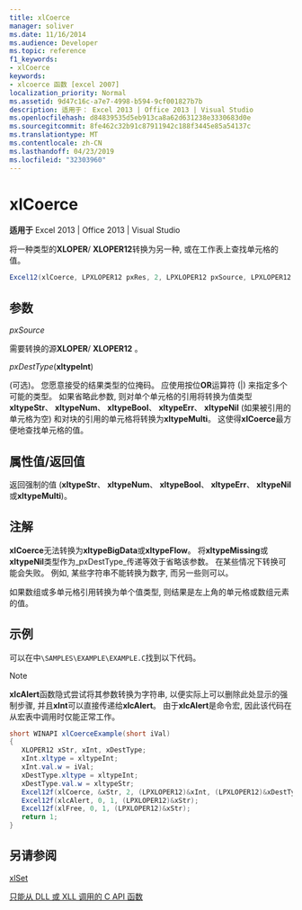 ```yaml
---
title: xlCoerce
manager: soliver
ms.date: 11/16/2014
ms.audience: Developer
ms.topic: reference
f1_keywords:
- xlCoerce
keywords:
- xlcoerce 函数 [excel 2007]
localization_priority: Normal
ms.assetid: 9d47c16c-a7e7-4998-b594-9cf001827b7b
description: 适用于： Excel 2013 | Office 2013 | Visual Studio
ms.openlocfilehash: d84839535d5eb913ca8a62d631238e3330683d0e
ms.sourcegitcommit: 8fe462c32b91c87911942c188f3445e85a54137c
ms.translationtype: MT
ms.contentlocale: zh-CN
ms.lasthandoff: 04/23/2019
ms.locfileid: "32303960"
---
```

# <a name="xlcoerce"></a>xlCoerce

 **适用于** Excel 2013 | Office 2013 | Visual Studio 
  
将一种类型的**XLOPER**/ **XLOPER12**转换为另一种, 或在工作表上查找单元格的值。 
  
```cs
Excel12(xlCoerce, LPXLOPER12 pxRes, 2, LPXLOPER12 pxSource, LPXLOPER12 pxDestType);
```

## <a name="parameters"></a>参数

 _pxSource_
  
需要转换的源**XLOPER**/ **XLOPER12** 。 
  
 _pxDestType_(**xltypeInt**)
  
(可选)。 您愿意接受的结果类型的位掩码。 应使用按位**OR**运算符 (|) 来指定多个可能的类型。 如果省略此参数, 则对单个单元格的引用将转换为值类型**xltypeStr**、 **xltypeNum**、 **xltypeBool**、 **xltypeErr**、 **xltypeNil** (如果被引用的单元格为空) 和对块的引用的单元格将转换为**xltypeMulti**。 这使得**xlCoerce**最方便地查找单元格的值。 
  
## <a name="property-valuereturn-value"></a>属性值/返回值

返回强制的值 (**xltypeStr**、 **xltypeNum**、 **xltypeBool**、 **xltypeErr**、 **xltypeNil**或**xltypeMulti**)。
  
## <a name="remarks"></a>注解

 **xlCoerce**无法转换为**xltypeBigData**或**xltypeFlow**。 将**xltypeMissing**或**xltypeNil**类型作为_pxDestType_传递等效于省略该参数。 在某些情况下转换可能会失败。 例如, 某些字符串不能转换为数字, 而另一些则可以。 
  
如果数组或多单元格引用转换为单个值类型, 则结果是左上角的单元格或数组元素的值。
  
## <a name="example"></a>示例

可以在中`\SAMPLES\EXAMPLE\EXAMPLE.C`找到以下代码。 
  
> [!NOTE]
> **xlcAlert**函数隐式尝试将其参数转换为字符串, 以便实际上可以删除此处显示的强制步骤, 并且**xInt**可以直接传递给**xlcAlert**。 由于**xlcAlert**是命令宏, 因此该代码在从宏表中调用时仅能正常工作。 
  
```cs
short WINAPI xlCoerceExample(short iVal)
{
   XLOPER12 xStr, xInt, xDestType;
   xInt.xltype = xltypeInt;
   xInt.val.w = iVal;
   xDestType.xltype = xltypeInt;
   xDestType.val.w = xltypeStr;
   Excel12f(xlCoerce, &xStr, 2, (LPXLOPER12)&xInt, (LPXLOPER12)&xDestType);
   Excel12f(xlcAlert, 0, 1, (LPXLOPER12)&xStr);
   Excel12f(xlFree, 0, 1, (LPXLOPER12)&xStr);
   return 1;
}
```

## <a name="see-also"></a>另请参阅



[xlSet](xlset.md)


[只能从 DLL 或 XLL 调用的 C API 函数](c-api-functions-that-can-be-called-only-from-a-dll-or-xll.md)

